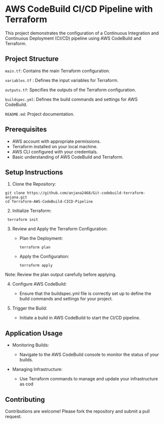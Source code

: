 # AWS CodeBuild CI/CD Pipeline with Terraform
This project demonstrates the configuration of a Continuous Integration and Continuous Deployment (CI/CD) pipeline using AWS CodeBuild and Terraform.

## Project Structure
 `main.tf`: Contains the main Terraform configuration.
 
 `variables.tf` : Defines the input variables for Terraform.
 
`outputs.tf`: Specifies the outputs of the Terraform configuration.

`buildspec.yml`: Defines the build commands and settings for AWS CodeBuild.

`README.md`: Project documentation.
## Prerequisites
 - AWS account with appropriate permissions.
 -  Terraform installed on your local machine.
 - AWS CLI configured with your credentials.
 - Basic understanding of AWS CodeBuild and Terraform.
## Setup Instructions
1. Clone the Repository:
```
git clone https://github.com/anjana2468/Git-codebuild-terraform-anjana.git
cd Terraform-AWS-CodeBuild-CICD-Pipeline
```
2. Initialize Terraform:
 ```
  terraform init
 ```
3. Review and Apply the Terraform Configuration:

   * Plan the Deployment:
        ```
      terraform plan
        ```
   * Apply the Configuration:
        ```
        terraform apply
        ``` 
Note: Review the plan output carefully before applying.

4. Configure AWS CodeBuild:

    - Ensure that the buildspec.yml file is correctly set up to define the build commands and settings for your project.

5. Trigger the Build:

    - Initiate a build in AWS CodeBuild to start the CI/CD pipeline.

## Application Usage
- Monitoring Builds:

   - Navigate to the AWS CodeBuild console to monitor the status of your builds.

- Managing Infrastructure:

   - Use Terraform commands to manage and update your infrastructure as cod
## Contributing
Contributions are welcome! Please fork the repository and submit a pull request.
